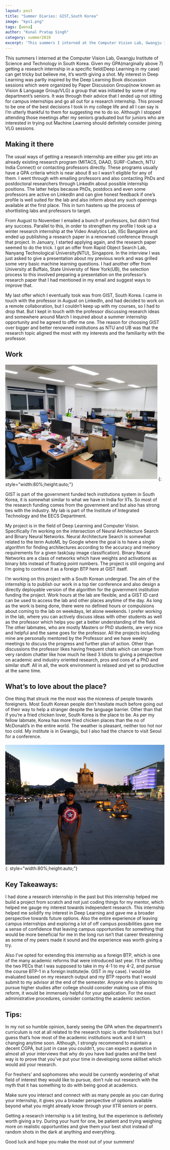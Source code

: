 ```yaml
---
layout: post
title: "Summer Diaries: GIST,South Korea"
image: "kps1.png"
tags: [wona]
author: "Kunal Pratap Singh"
category: summer2019
excerpt: 'This summers I interned at the Computer Vision Lab, Gwangju Institute of Science and Technology in South Korea. Given my GPA(marginally above 7) getting a research internship in a specific field(Deep Learning in my case) can get tricky but believe me, it’s worth giving a shot.'
---
```


This summers I interned at the Computer Vision Lab, Gwangju Institute of Science and Technology in South Korea. Given my GPA(marginally above 7) getting a research internship in a specific field(Deep Learning in my case) can get tricky but believe me, it’s worth giving a shot. My interest in Deep Learning was partly inspired by the Deep Learning Book discussion sessions which were organized by Paper Discussion Group(now known as Vision & Language Group/VLG) a group that was initiated by some of my department’s seniors. It was through their advice that I ended up not sitting for campus internships and go all out for a research internship. This proved to be one of the best decisions I took in my college life and all I can say is I’m utterly thankful to them for suggesting me to do so. Although I stopped attending those meetings after my seniors graduated but for juniors who are interested in trying out Machine Learning should definitely consider joining VLG sessions. 

## Making it there

The usual ways of getting a research internship are either you get into an already existing research program (MITACS, DAAD, SURF-Caltech, NTU India Connect) or contacting professors directly. These programs usually have a GPA criteria which is near about 8 so I wasn’t eligible for any of them. I went through with emailing professors and also contacting PhDs and postdoctoral researchers through LinkedIn about possible internship positions. The latter helps because PhDs, postdocs and even some professors are active on LinkedIn and can give honest feedback if one’s profile is well suited for the lab and also inform about any such openings available at the first place. This in turn hastens up the process of shortlisting labs and professors to target. 

From August to November I emailed a bunch of professors, but didn’t find any success. Parallel to this, in order to strengthen my profile I took up a winter research internship at the Video Analytics Lab, IISc Bangalore and ended up publishing a research paper in a renowned conference through that project. In January, I started applying again, and the research paper seemed to do the trick. I got an offer from Rapid Object Search Lab, Nanyang Technological University(NTU), Singapore. In the interview I was just asked to give a presentation about my previous work and was grilled some very basic machine learning questions. I had another offer from University at Buffalo, State University of New York(UB), the selection process to this involved preparing a presentation on the professor’s research paper that I had mentioned in my email and suggest ways to improve that. 

My last offer which I eventually took was from GIST, South Korea. I came in touch with the professor in August on LinkedIn,  and had decided to work on a remote collaboration, but I couldn’t keep up with my courses, so I had to  drop that. But I kept in touch with the professor discussing research ideas and somewhere around March I inquired about a summer internship opportunity and he agreed to offer me one. The reason for choosing GIST over bigger and better renowned institutions as NTU and UB was that the research topic aligned the most with my interests and the familiarity with the professor.

## Work

![pic](/images/posts/kps2.png){: style="width:80%;height:auto;"}

GIST is part of the government funded tech institutions system in South Korea, it is somewhat similar to what we have in India for IITs. So most of the research funding comes from the government and but also has strong ties with the industry. My lab is part of the Institute of Integrated Technology and the EECS Department.

My project is in the field of Deep Learning and Computer Vision. Specifically I’m working on the intersection of Neural Architecture Search and Binary Neural Networks. Neural Architecture Search is somewhat related to the term AutoML by Google where the goal is to have a single algorithm for finding architectures according to the accuracy and memory requirements for a given task(say image classification). Binary Neural Networks are a class of networks which have weights and activations as binary bits instead of floating point numbers. The project is still ongoing and I’m going to continue it as a foreign BTP here at GIST itself. 

I’m working on this project with a South Korean undergrad. The aim of the internship is to publish our work in a top tier conference and also design a directly deployable version of the algorithm for the government institution funding the project. Work hours at the lab are flexible, and a GIST ID card can be used to access the lab and other places anytime of the day. As long as the work is being done, there were no defined hours or compulsions about coming to the lab on weekdays, let alone weekends. I prefer working in the lab, where you can actively discuss ideas with other students as well as the professor which helps you get a better understanding of the field.  
The other labmates, who are mostly Masters or PhD students, are very nice and helpful and the same goes for the professor. All the projects including mine are personally mentored by the Professor and we have weekly meetings to discuss the progress and further plan of action. Other than discussions the professor likes having frequent chats which can range from very random chatter like how much he liked 3 Idiots to giving a perspective on academic and industry oriented research, pros and cons of a PhD and similar stuff. All in all, the work environment is relaxed and yet so productive at the same time.
 
## What’s to love about the place?

One thing that struck me the most was the niceness of people towards foreigners. Most South Korean people don’t hesitate much before going out of their way to help a stranger despite the language barrier. Other than that if you’re a fried chicken lover, South Korea is the place to be. As per my fellow labmate, Korea has more fried chicken places than the no of McDonald’s in the entire world. The weather is pleasant, neither too hot nor too cold. My institute is in Gwangju, but I also had the chance to visit Seoul for a conference.

![pic](/images/posts/kps3.png){: style="width:80%;height:auto;"}

## Key Takeaways:

I had done a research internship in the past but this internship helped me build a project from scratch and not just coding things for my mentor, which helped me gauge my interest towards independent research. This internship helped me solidify my interest in Deep Learning and gave me a broader perspective towards future options. Also the entire experience of leaving campus internships and exploring a lot of off campus possibilities gave me a sense of confidence that leaving campus opportunities for something that would be more beneficial for me in the long run isn’t that career threatening as some of my peers made it sound and the experience was worth giving a try. 

Also I’ve opted for extending this internship as a foreign BTP, which is one of the many academic reforms that were introduced last year. I’ll be shifting the two PECs that I was supposed to take in my 4-1 to my 4-2, and pursue the course BTP-1 in a foreign institute(ie. GIST in my case). I would be evaluated based on my research output and my BTP reports that I would submit to my advisor at the end of the semester. Anyone who is planning to pursue higher studies after college should consider making use of this reform, it would be immensely helpful for your application. For the exact administrative procedures, consider contacting the academic section. 

 
## Tips:

In my not so humble opinion, barely seeing the GPA when the department’s curriculum is not at all related to the research topic is utter foolishness but I guess that’s how most of the academic institutions work and it isn’t changing anytime soon. Although, I strongly recommend to maintain a decent CGPA, but just in case you couldn’t, you can expect a question in almost all your interviews that why do you have bad grades and the best way is to prove that you’ve put your time in developing some skillset which would aid your research.

For freshers’ and sophomores who would be currently wondering of what field of interest they would like to pursue, don’t rule out research with the myth that it has something to do with being good at academics. 

Make sure you interact and connect with as many people as you can during your internship, it gives you a broader perspective of options available beyond what you might already know through your IITR seniors or peers.  

Getting a research internship is a bit testing, but the experience is definitely worth giving a try. During your hunt for one, be patient and trying weighing more on realistic opportunities and give 
them your best shot instead of random shots in the dark at anything and everything.


Good luck and hope you make the most out of your summers!  

 


